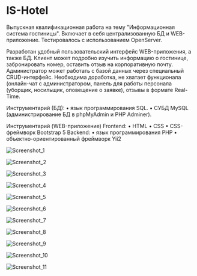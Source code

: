 # IS-Hotel
Выпускная квалификационная работа на тему "Информационная система гостиницы". Включает в себя централизованную БД и WEB-приложение. Тестировалось с использованием OpenServer.

Разработан удобный пользовательский интерфейс WEB-приложения, а также БД. 
Клиент может подробно изучить информацию о гостинице, забронировать номер, оставить отзыв на корпоративную почту. 
Администратор может работать с базой данных через специальный CRUD-интерфейс.
Необходима доработка, не хватает функционала (онлайн-чат с администратором, панель для работы персонала (уборщик, носильщик, оповещение о заявке), отзывы в формате Real-Time.

Инструментарий (БД): 
  • язык программирования SQL. 
  • СУБД MySQL (администрирование БД в phpMyAdmin и PHP Adminer).

Инструментарий (WEB-приложение) 
  Frontend: 
    • HTML 
    • СSS 
    • CSS-фреймворк Bootstrap 5 
  Backend: 
    • язык программирования PHP 
    • объектно-ориентированный фреймворк Yii2


![Screenshot_1](https://user-images.githubusercontent.com/38008327/175290695-8e213469-0099-4b10-89b0-33fc7768698e.png)

![Screenshot_2](https://user-images.githubusercontent.com/38008327/175290708-f808ecdf-e587-481f-b986-d7fe5ed4fe87.png)

![Screenshot_3](https://user-images.githubusercontent.com/38008327/175290718-a2186213-64d1-4ab6-878e-4de1b8e55b6b.png)

![Screenshot_4](https://user-images.githubusercontent.com/38008327/175290727-f39abf53-3e81-4971-a787-121220a0895a.png)

![Screenshot_5](https://user-images.githubusercontent.com/38008327/175290751-7acaa2f1-2d66-46db-bd29-9d8dac6b495b.png)

![Screenshot_6](https://user-images.githubusercontent.com/38008327/175290773-301034a7-0c0f-4690-8219-546a65686c43.png)

![Screenshot_7](https://user-images.githubusercontent.com/38008327/175290785-08e16cca-38e6-447c-bf47-0f54d15c2f9c.png)

![Screenshot_8](https://user-images.githubusercontent.com/38008327/175290791-3adbccd0-9a66-4b73-af08-73397f1edc73.png)

![Screenshot_9](https://user-images.githubusercontent.com/38008327/175290799-287d8f36-218d-4da4-9d1d-55f1fd70a9a0.png)

![Screenshot_10](https://user-images.githubusercontent.com/38008327/175290806-d8a9ad6a-5285-4c2c-a612-9c2d2b20bf82.png)

![Screenshot_11](https://user-images.githubusercontent.com/38008327/175290811-3275a073-eab8-4e86-ab21-53e71b97e167.png)

